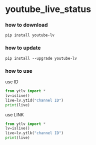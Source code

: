 # youtube_live_status

### how to download
`pip install youtube-lv`
### how to update
`pip install --upgrade youtube-lv`
### how to use

use ID
```python
from ytlv import *
lv=islive()
live=lv.ytid("channel ID")
print(live)
```
use LINK
```python
from ytlv import *
lv=islive()
live=lv.ytlk("channel ID")
print(live)
```

